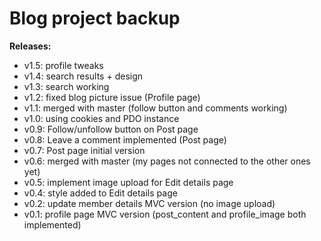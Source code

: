 # Blog project backup

**Releases:**
- v1.5: profile tweaks
- v1.4: search results + design
- v1.3: search working
- v1.2: fixed blog picture issue (Profile page)
- v1.1: merged with master (follow button and comments working)
- v1.0: using cookies and PDO instance
- v0.9: Follow/unfollow button on Post page
- v0.8: Leave a comment implemented (Post page)
- v0.7: Post page initial version
- v0.6: merged with master (my pages not connected to the other ones yet)
- v0.5: implement image upload for Edit details page
- v0.4: style added to Edit details page
- v0.2: update member details MVC version (no image upload)
- v0.1: profile page MVC version (post_content and profile_image both implemented)
